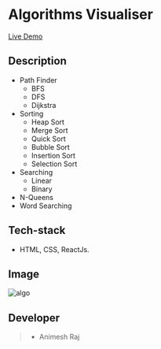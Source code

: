 # Algorithms Visualiser
[Live Demo](https://animeshraj123.github.io/algorithm_visualiser)
## Description
* Path Finder
  * BFS
  * DFS
  * Dijkstra
* Sorting
  * Heap Sort
  * Merge Sort
  * Quick Sort
  * Bubble Sort
  * Insertion Sort
  * Selection Sort 
* Searching
  * Linear
  * Binary
* N-Queens
* Word Searching
## Tech-stack
* HTML, CSS, ReactJs.
## Image
![algo](https://github.com/animeshraj123/algorithm_visualiser/blob/master/screen_shot.PNG)
## Developer 
> * Animesh Raj